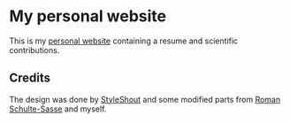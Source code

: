 # My personal website
This is my [personal website](https://xenophong.github.io/web/) containing a resume and scientific contributions.

## Credits
The design was done by [StyleShout](styleshout.com) and some modified parts from [Roman Schulte-Sasse](https://schulter.github.io/) and myself.

